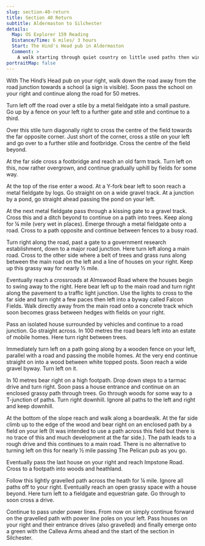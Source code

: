 ```yaml
---
slug: section-40-return
title: Section 40 Return
subtitle: Aldermaston to Silchester
details:
  Map: OS Explorer 159 Reading
  Distance/Time: 6 miles/ 3 hours
  Start: The Hind's Head pub in Aldermaston
  Comment: >
    A walk starting through quiet country on little used paths then winding through the rural/urban development around the large government research establishment south of Aldermaston. Most of the walking is off road and a pleasant mile across Pamber Heath rounds off an interesting excursion.
portraitMap: false
---
```

With The Hind’s Head pub on your right, walk down the road away from the road junction towards a school (a sign is visible). Soon pass the school on your right and continue along the road for 50 metres.

Turn left off the road over a stile by a metal fieldgate into a small pasture. Go up by a fence on your left to a further gate and stile and continue to a third.

Over this stile turn diagonally right to cross the centre of the field towards the far opposite corner. Just short of the corner, cross a stile on your left and go over to a further stile and footbridge. Cross the centre of the field beyond.

At the far side cross a footbridge and reach an old farm track. Turn left on this, now rather overgrown, and continue gradually uphill by fields for some way.

At the top of the rise enter a wood. At a Y-fork bear left to soon reach a metal fieldgate by logs. Go straight on on a wide gravel track. At a junction by a pond, go straight ahead passing the pond on your left.

At the next metal fieldgate pass through a kissing gate to a gravel track. Cross this and a ditch beyond to continue on a path into trees. Keep along for ¼ mile (very wet in places). Emerge through a metal fieldgate onto a road. Cross to a path opposite and continue between fences to a busy road.

Turn right along the road, past a gate to a government research establishment, down to a major road junction. Here turn left along a main road. Cross to the other side where a belt of trees and grass runs along between the main road on the left and a line of houses on your right. Keep up this grassy way for nearly ½ mile.

Eventually reach a crossroads at Almswood Road where the houses begin to swing away to the right. Here bear left up to the main road and turn right along the pavement to a traffic light junction. Use the lights to cross to the far side and turn right a few paces then left into a byway called Falcon Fields. Walk directly away from the main road onto a concrete track which soon becomes grass between hedges with fields on your right.

Pass an isolated house surrounded by vehicles and continue to a road junction. Go straight across. In 100 metres the road bears left into an estate of mobile homes. Here turn right between trees.

Immediately turn left on a path going along by a wooden fence on your left, parallel with a road and passing the mobile homes. At the very end continue straight on into a wood between white topped posts. Soon reach a wide gravel byway. Turn left on it.

In 10 metres bear right on a high footpath. Drop down steps to a tarmac drive and turn right. Soon pass a house entrance and continue on an enclosed grassy path through trees. Go through woods for some way to a T-junction of paths. Turn right downhill. Ignore all paths to the left and right and keep downhill.

At the bottom of the slope reach and walk along a boardwalk. At the far side climb up to the edge of the wood and bear right on an enclosed path by a field on your left (It was intended to use a path across this field but there is no trace of this and much development at the far side.). The path leads to a rough drive and this continues to a main road. There is no alternative to turning left on this for nearly ½ mile passing The Pelican pub as you go.

Eventually pass the last house on your right and reach Impstone Road. Cross to a footpath into woods and heathland.

Follow this lightly gravelled path across the heath for ¼ mile. Ignore all paths off to your right. Eventually reach an open grassy space with a house beyond. Here turn left to a fieldgate and equestrian gate. Go through to soon cross a drive.

Continue to pass under power lines. From now on simply continue forward on the gravelled path with power line poles on your left. Pass houses on your right and their entrance drives (also gravelled) and finally emerge onto a green with the Calleva Arms ahead and the start of the section in Silchester.

